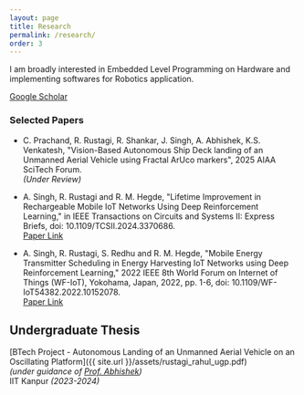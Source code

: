 ```yaml
---
layout: page
title: Research
permalink: /research/
order: 3
---
```

I am broadly interested in Embedded Level Programming on Hardware and implementing softwares for Robotics application.

[Google Scholar](https://scholar.google.com/citations?user=5KYg7IgAAAAJ&hl=en)

### Selected Papers

* C. Prachand, R. Rustagi, R. Shankar, J. Singh, A. Abhishek, K.S. Venkatesh, "Vision-Based Autonomous Ship Deck
landing of an Unmanned Aerial Vehicle using Fractal ArUco markers", 2025 AIAA SciTech Forum.    
*(Under Review)*

* A. Singh, R. Rustagi and R. M. Hegde, "Lifetime Improvement in Rechargeable Mobile IoT Networks Using Deep Reinforcement Learning," in IEEE Transactions on Circuits and Systems II: Express Briefs, doi: 10.1109/TCSII.2024.3370686.  
[Paper Link](https://ieeexplore.ieee.org/abstract/document/10445698)

* A. Singh, R. Rustagi, S. Redhu and R. M. Hegde, "Mobile Energy Transmitter Scheduling in Energy Harvesting IoT Networks using Deep Reinforcement Learning," 2022 IEEE 8th World Forum on Internet of Things (WF-IoT), Yokohama, Japan, 2022, pp. 1-6, doi: 10.1109/WF-IoT54382.2022.10152078.  
[Paper Link](https://ieeexplore.ieee.org/abstract/document/10152078)

## Undergraduate Thesis

[BTech Project - Autonomous Landing of an Unmanned Aerial Vehicle on an Oscillating Platform]({{ site.url }}/assets/rustagi_rahul_ugp.pdf)  
*(under guidance of [Prof. Abhishek](https://home.iitk.ac.in/~abhish/))*  
IIT Kanpur *(2023-2024)*  
